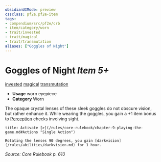 ```yaml
---
obsidianUIMode: preview
cssclass: pf2e,pf2e-item
tags:
- compendium/src/pf2e/crb
- item/category/worn
- trait/invested
- trait/magical
- trait/transmutation
aliases: ["Goggles of Night"]
---
```

# Goggles of Night *Item 5+*  
[invested](/rules/traits/invested.md)  [magical](/rules/traits/magical.md)  [transmutation](/rules/traits/transmutation.md)  

- **Usage** worn eyepiece
- **Category** Worn

The opaque crystal lenses of these sleek goggles do not obscure vision, but rather enhance it. While wearing the goggles, you gain a +1 item bonus to [Perception](/compendium/skills.md#Perception) checks involving sight.

```ad-embed-ability
title: Activate [>](/rules/core-rulebook/chapter-9-playing-the-game.md#Actions "Single Action")

Rotating the lenses 90 degrees, you gain [darkvision](/rules/abilities/darkvision.md) for 1 hour.
```

*Source: Core Rulebook p. 610*
